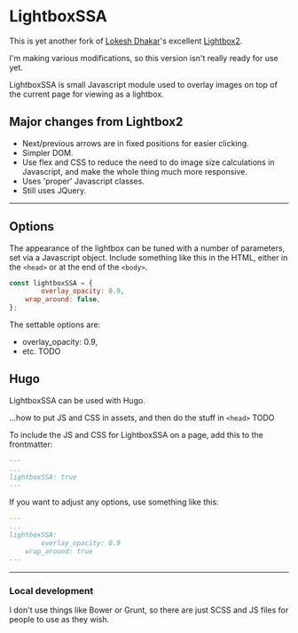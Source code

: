 # LightboxSSA

This is yet another fork of 
[Lokesh Dhakar](http://www.lokeshdhakar.com)'s excellent [Lightbox2](https://github.com/lokesh/lightbox2).

I'm making various modifications, so this version isn't really ready for use yet.

LightboxSSA is small Javascript module used to overlay images on top of the current page for viewing as a lightbox.


## Major changes from Lightbox2

* Next/previous arrows are in fixed positions for easier clicking.
* Simpler DOM.
* Use flex and CSS to reduce the need to do image size calculations in Javascript,
  and make the whole thing much more responsive.
* Uses 'proper' Javascript classes.
* Still uses JQuery.

---

## Options

The appearance of the lightbox can be tuned with a number of parameters, set via a Javascript object.  Include something
like this in the HTML, either in the `<head>` or at the end of the `<body>`.

```javascript
const lightboxSSA = {
        overlay_opacity: 0.9,
	wrap_around: false,
};
```

The settable options are:

* overlay_opacity: 0.9,
* etc. TODO

## Hugo

LightboxSSA can be used with Hugo.  

...how to put JS and CSS in assets, and then do the stuff in `<head>`  TODO

To include the JS and CSS for LightboxSSA on a page, add this to the frontmatter:

```yaml
---
...
lightboxSSA: true
---
```

If you want to adjust any options, use something like this:

```yaml
---
...
lightboxSSA: 
        overlay_opacity: 0.9
	wrap_around: true
---
```

---

### Local development

I don't use things like Bower or Grunt, so there are just SCSS and JS files for people to use as they wish.
